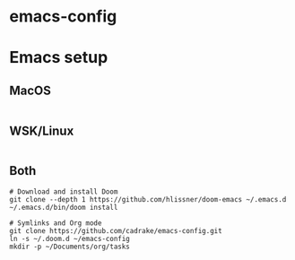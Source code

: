 # emacs-config

# Emacs setup
## MacOS
```

```
## WSK/Linux
```

```
## Both
```
# Download and install Doom
git clone --depth 1 https://github.com/hlissner/doom-emacs ~/.emacs.d
~/.emacs.d/bin/doom install

# Symlinks and Org mode
git clone https://github.com/cadrake/emacs-config.git
ln -s ~/.doom.d ~/emacs-config
mkdir -p ~/Documents/org/tasks
```

